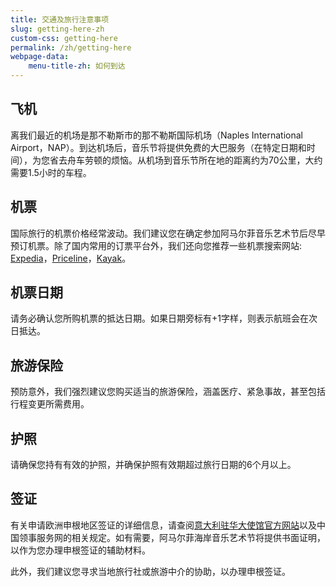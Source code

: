 ```yaml
---
title: 交通及旅行注意事项
slug: getting-here-zh
custom-css: getting-here
permalink: /zh/getting-here
webpage-data:
    menu-title-zh: 如何到达
---
```


<section class="standard-block" markdown="1">

## 飞机
离我们最近的机场是那不勒斯市的那不勒斯国际机场（Naples International Airport，NAP）。到达机场后，音乐节将提供免费的大巴服务（在特定日期和时间），为您省去舟车劳顿的烦恼。从机场到音乐节所在地的距离约为70公里，大约需要1.5小时的车程。

## 机票
国际旅行的机票价格经常波动。我们建议您在确定参加阿马尔菲音乐艺术节后尽早预订机票。除了国内常用的订票平台外，我们还向您推荐一些机票搜索网站: [Expedia](https://www.expedia.com)，[Priceline](https://www.priceline.com)，[Kayak](https://www.kayak.com)。

## 机票日期
请务必确认您所购机票的抵达日期。如果日期旁标有+1字样，则表示航班会在次日抵达。

## 旅游保险
预防意外，我们强烈建议您购买适当的旅游保险，涵盖医疗、紧急事故，甚至包括行程变更所需费用。

## 护照
请确保您持有有效的护照，并确保护照有效期超过旅行日期的6个月以上。

## 签证
有关申请欧洲申根地区签证的详细信息，请查阅[意大利驻华大使馆官方网站](https://ambpechino.esteri.it/zh/informazioni_e_servizi/visti)以及中国领事服务网的相关规定。如有需要，阿马尔菲海岸音乐艺术节将提供书面证明，以作为您办理申根签证的辅助材料。

此外，我们建议您寻求当地旅行社或旅游中介的协助，以办理申根签证。

</section>